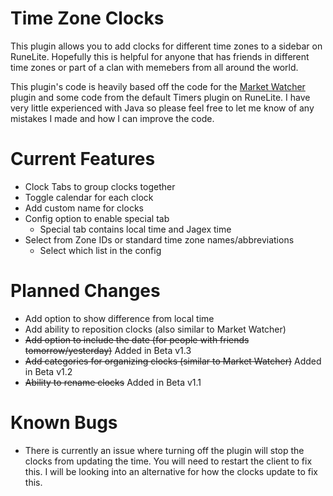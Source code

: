 # Time Zone Clocks
This plugin allows you to add clocks for different time zones to a sidebar on RuneLite. Hopefully this is helpful for anyone that has friends in different time zones or part of a clan with memebers from all around the world.

This plugin's code is heavily based off the code for the [Market Watcher](https://github.com/BobTabrizi/market-watcher) plugin and some code from the default Timers plugin on RuneLite. I have very little experienced with Java so please feel free to let me know of any mistakes I made and how I can improve the code.

# Current Features
* Clock Tabs to group clocks together
* Toggle calendar for each clock
* Add custom name for clocks
* Config option to enable special tab
  * Special tab contains local time and Jagex time
* Select from Zone IDs or standard time zone names/abbreviations
  * Select which list in the config

# Planned Changes
* Add option to show difference from local time
* Add ability to reposition clocks (also similar to Market Watcher)
* ~~Add option to include the date (for people with friends tomorrow/yesterday)~~ Added in Beta v1.3
* ~~Add categories for organizing clocks (similar to Market Watcher)~~ Added in Beta v1.2
* ~~Ability to rename clocks~~ Added in Beta v1.1

# Known Bugs
* There is currently an issue where turning off the plugin will stop the clocks from updating the time. You will need to restart the client to fix this. I will be looking into an alternative for how the clocks update to fix this.

